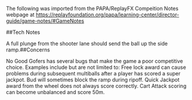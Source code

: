 The following was imported from the PAPA/ReplayFX Compeition Notes webpage at https://replayfoundation.org/papa/learning-center/director-guide/game-notes/#GameNotes

##Tech Notes
            
A full plunge from the shooter lane should send the ball up the side ramp.##Concerns
            
No Good Gofers has several bugs that make the game a poor competitive choice. Examples include but are not limited to: Free lock award can cause problems during subsequent multiballs after a player has scored a super jackpot. Bud will sometimes block the ramp during ripoff. Quick Jackpot award from the wheel does not always score correctly. Cart Attack scoring can become unbalanced and score 50m.